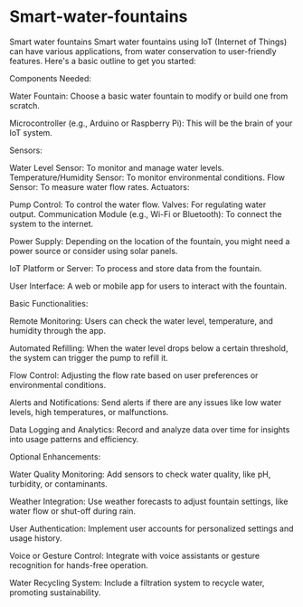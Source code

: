 # Smart-water-fountains
Smart water fountains
Smart water fountains using IoT (Internet of Things) can have various applications, from water conservation to user-friendly features. Here's a basic outline to get you started:


Components Needed:


Water Fountain: Choose a basic water fountain to modify or build one from scratch.


Microcontroller (e.g., Arduino or Raspberry Pi): This will be the brain of your IoT system.


Sensors:


Water Level Sensor: To monitor and manage water levels.
Temperature/Humidity Sensor: To monitor environmental conditions.
Flow Sensor: To measure water flow rates.
Actuators:


Pump Control: To control the water flow.
Valves: For regulating water output.
Communication Module (e.g., Wi-Fi or Bluetooth): To connect the system to the internet.


Power Supply: Depending on the location of the fountain, you might need a power source or consider using solar panels.


IoT Platform or Server: To process and store data from the fountain.


User Interface: A web or mobile app for users to interact with the fountain.


Basic Functionalities:


Remote Monitoring: Users can check the water level, temperature, and humidity through the app.


Automated Refilling: When the water level drops below a certain threshold, the system can trigger the pump to refill it.


Flow Control: Adjusting the flow rate based on user preferences or environmental conditions.


Alerts and Notifications: Send alerts if there are any issues like low water levels, high temperatures, or malfunctions.


Data Logging and Analytics: Record and analyze data over time for insights into usage patterns and efficiency.


Optional Enhancements:


Water Quality Monitoring: Add sensors to check water quality, like pH, turbidity, or contaminants.


Weather Integration: Use weather forecasts to adjust fountain settings, like water flow or shut-off during rain.


User Authentication: Implement user accounts for personalized settings and usage history.


Voice or Gesture Control: Integrate with voice assistants or gesture recognition for hands-free operation.


Water Recycling System: Include a filtration system to recycle water, promoting sustainability.
